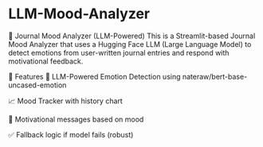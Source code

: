 # LLM-Mood-Analyzer

🧠 Journal Mood Analyzer (LLM-Powered)
This is a Streamlit-based Journal Mood Analyzer that uses a Hugging Face LLM (Large Language Model) to detect emotions from user-written journal entries and respond with motivational feedback.

🚀 Features
🤖 LLM-Powered Emotion Detection using nateraw/bert-base-uncased-emotion

📈 Mood Tracker with history chart

💬 Motivational messages based on mood

✅ Fallback logic if model fails (robust)



